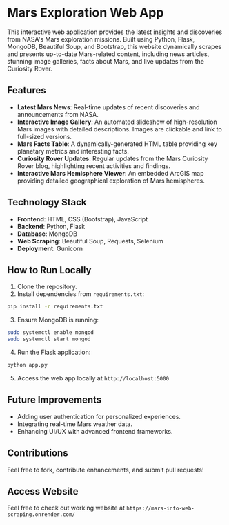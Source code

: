 # Mars Exploration Web App

This interactive web application provides the latest insights and discoveries from NASA's Mars exploration missions. Built using Python, Flask, MongoDB, Beautiful Soup, and Bootstrap, this website dynamically scrapes and presents up-to-date Mars-related content, including news articles, stunning image galleries, facts about Mars, and live updates from the Curiosity Rover.

## Features

- **Latest Mars News**: Real-time updates of recent discoveries and announcements from NASA.
- **Interactive Image Gallery**: An automated slideshow of high-resolution Mars images with detailed descriptions. Images are clickable and link to full-sized versions.
- **Mars Facts Table**: A dynamically-generated HTML table providing key planetary metrics and interesting facts.
- **Curiosity Rover Updates**: Regular updates from the Mars Curiosity Rover blog, highlighting recent activities and findings.
- **Interactive Mars Hemisphere Viewer**: An embedded ArcGIS map providing detailed geographical exploration of Mars hemispheres.

## Technology Stack

- **Frontend**: HTML, CSS (Bootstrap), JavaScript
- **Backend**: Python, Flask
- **Database**: MongoDB
- **Web Scraping**: Beautiful Soup, Requests, Selenium
- **Deployment**: Gunicorn

## How to Run Locally

1. Clone the repository.
2. Install dependencies from `requirements.txt`:

```bash
pip install -r requirements.txt
```

3. Ensure MongoDB is running:

```bash
sudo systemctl enable mongod
sudo systemctl start mongod
```

4. Run the Flask application:

```bash
python app.py
```

5. Access the web app locally at `http://localhost:5000`

## Future Improvements

- Adding user authentication for personalized experiences.
- Integrating real-time Mars weather data.
- Enhancing UI/UX with advanced frontend frameworks.

## Contributions

Feel free to fork, contribute enhancements, and submit pull requests!

## Access Website

Feel free to check out working website at `https://mars-info-web-scraping.onrender.com/`
